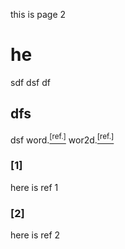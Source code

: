 this is page 2
# he
sdf
dsf
df
## dfs

dsf
word.[<sup>[ref.]</sup>](#[1])
wor2d.[<sup>[ref.]</sup>](#[2])

### [1] 
here is ref 1
### [2] 
here is ref 2
